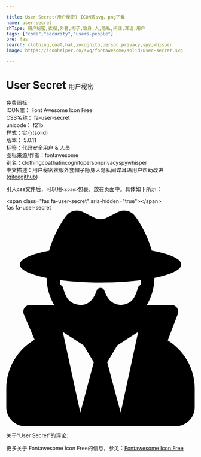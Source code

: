 ```yaml
---

title: User Secret(用户秘密) ICON转svg、png下载
name: user-secret
zhTips: 用户秘密,衣服,外套,帽子,隐身,人,隐私,间谍,耳语,用户
tags: ["code","security","users-people"]
pre: fas
search: clothing,coat,hat,incognito,person,privacy,spy,whisper
image: https://iconhelper.cn/svg/fontawesome/solid/user-secret.svg

---
```


# User Secret  <small style="font-size: 60%;font-weight: 100">用户秘密</small>


<div class="detail-page">
<p>
<span><span class="badge-success badge">免费图标</span> </span>
<br/>
<span>
ICON库：
<span class="badge-secondary badge">Font Awesome Icon Free</span> 
</span>
<br/>
<span>
CSS名称：
<span class="badge-secondary badge">fa-user-secret</span> 
</span>
<br/>
<span>
unicode：
<span class="badge-secondary badge">f21b</span> 
<copy-btn content='f21b' btn-title=""></copy-btn>
<copy-btn :content='String.fromCodePoint(parseInt("f21b", 16))' btn-title="复制U"></copy-btn>
</span><br/><span>样式：<span class="badge-light badge">实心(solid)</span></span>
<br/>
<span>
版本：
<span class="badge-secondary badge">5.0.11</span> 
</span><br/><span>标签：<span class="badge-light badge"><router-link to="/tags/code.html">代码</router-link></span><span class="badge-light badge"><router-link to="/tags/security.html">安全</router-link></span><span class="badge-light badge"><router-link to="/tags/users-people.html">用户 & 人员</router-link></span></span>
<br/>
<span>图标来源/作者：<span class="badge-light badge">fontawesome</span></span> 
<br/>
<span>别名：<span class="badge-light badge">clothing</span><span class="badge-light badge">coat</span><span class="badge-light badge">hat</span><span class="badge-light badge">incognito</span><span class="badge-light badge">person</span><span class="badge-light badge">privacy</span><span class="badge-light badge">spy</span><span class="badge-light badge">whisper</span></span><br/><span class="zh-detail">中文描述：<span class="badge-primary badge">用户秘密</span><span class="badge-primary badge">衣服</span><span class="badge-primary badge">外套</span><span class="badge-primary badge">帽子</span><span class="badge-primary badge">隐身</span><span class="badge-primary badge">人</span><span class="badge-primary badge">隐私</span><span class="badge-primary badge">间谍</span><span class="badge-primary badge">耳语</span><span class="badge-primary badge">用户</span><span class="help-link"><span>帮助改进</span>(<a href="https://gitee.com/liuwave/icon-helper/edit/master/json/fontawesome/solid/user-secret.json" target="_blank" rel="noopener noreferrer">gitee</a><a href="https://github.com/liuwave/icon-helper/edit/master/json/fontawesome/solid/user-secret.json" target="_blank" rel="noopener noreferrer">github</a></span>)</span><br/>
</p>
</div>
<div class="alert alert-dark">
  <i class="fas fa-user-secret fa-xs"></i>
  <i class="fas fa-user-secret fa-sm"></i>
  <i class="fas fa-user-secret fa-lg"></i>
  <i class="fas fa-user-secret fa-2x"></i>
  <i class="fas fa-user-secret fa-3x"></i>
  <i class="fas fa-user-secret fa-5x"></i>
  <i class="fas fa-user-secret fa-7x"></i>
</div>
<div>
  <p>引入css文件后，可以用<code>&lt;span&gt;</code>包裹，放在页面中。具体如下所示：    
  </p>
  <div class="alert alert-primary" style="font-size: 14px">
    &lt;span class="fas fa-user-secret" aria-hidden="true"&gt;&lt;/span&gt;
    <copy-btn content='<span class="fas fa-user-secret" aria-hidden="true"></span>'></copy-btn>
  </div>
  <div class="alert alert-secondary">
    <i class="fas fa-user-secret"
    style="font-size: 24px"
    aria-hidden="true"></i> fas fa-user-secret
    <copy-btn content="fas fa-user-secret" btn-title="复制图标名称"></copy-btn>
  </div>
</div>
<div id="svg" class="svg-wrap">
<svg xmlns="http://www.w3.org/2000/svg" viewBox="0 0 448 512"><path d="M383.9 308.3l23.9-62.6c4-10.5-3.7-21.7-15-21.7h-58.5c11-18.9 17.8-40.6 17.8-64v-.3c39.2-7.8 64-19.1 64-31.7 0-13.3-27.3-25.1-70.1-33-9.2-32.8-27-65.8-40.6-82.8-9.5-11.9-25.9-15.6-39.5-8.8l-27.6 13.8c-9 4.5-19.6 4.5-28.6 0L182.1 3.4c-13.6-6.8-30-3.1-39.5 8.8-13.5 17-31.4 50-40.6 82.8-42.7 7.9-70 19.7-70 33 0 12.6 24.8 23.9 64 31.7v.3c0 23.4 6.8 45.1 17.8 64H56.3c-11.5 0-19.2 11.7-14.7 22.3l25.8 60.2C27.3 329.8 0 372.7 0 422.4v44.8C0 491.9 20.1 512 44.8 512h358.4c24.7 0 44.8-20.1 44.8-44.8v-44.8c0-48.4-25.8-90.4-64.1-114.1zM176 480l-41.6-192 49.6 32 24 40-32 120zm96 0l-32-120 24-40 49.6-32L272 480zm41.7-298.5c-3.9 11.9-7 24.6-16.5 33.4-10.1 9.3-48 22.4-64-25-2.8-8.4-15.4-8.4-18.3 0-17 50.2-56 32.4-64 25-9.5-8.8-12.7-21.5-16.5-33.4-.8-2.5-6.3-5.7-6.3-5.8v-10.8c28.3 3.6 61 5.8 96 5.8s67.7-2.1 96-5.8v10.8c-.1.1-5.6 3.2-6.4 5.8z"/></svg>
</div>
<detail full-name='fa-user-secret'></detail>
<div>
<p>关于“User Secret”的评论:</p>
</div>
<Vssue title="关于“User Secret”的评论" ></Vssue>    
<div><p>更多关于  Fontawesome Icon Free的信息，参见：<a target="_blank" href="https://iconhelper.cn/fontawesome.html">Fontawesome Icon Free</a>
</p></div>
